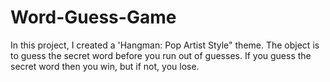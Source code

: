 # Word-Guess-Game

In this project, I created a 'Hangman: Pop Artist Style" theme. The object is to guess the secret word before you run out of guesses. If you guess the secret word then you win, but if not, you lose.